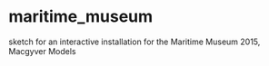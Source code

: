 # maritime_museum
sketch for an interactive installation for the Maritime Museum
2015, Macgyver Models
